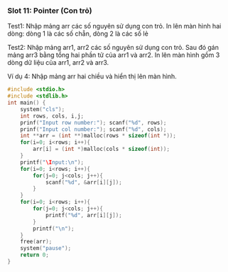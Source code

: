 ### Slot 11: Pointer (Con trỏ)
Test1: Nhập mảng arr các số nguyên sử dụng con trỏ. In lên màn hình hai dòng: dòng 1 là các số chẵn, dòng 2 là các số lẻ

Test2: Nhập mảng arr1, arr2 các số nguyên sử dụng con trỏ. Sau đó gán mảng arr3 bằng tổng hai phần tử của arr1 và arr2. In lên màn hình gồm 3 dòng dữ liệu của arr1, arr2 và arr3.

Ví dụ 4: Nhập mảng arr hai chiều và hiển thị lên màn hình.

```cpp
#include <stdio.h>
#include <stdlib.h>
int main() {
    system("cls");
    int rows, cols, i,j;
    prinf("Input row number:"); scanf("%d", rows);
    prinf("Input col number:"); scanf("%d", cols);
    int **arr = (int **)malloc(rows * sizeof(int *));
    for(i=0; i<rows; i++){
        arr[i] = (int *)malloc(cols * sizeof(int));
    }
    printf("\Input:\n");
    for(i=0; i<rows; i++){
        for(j=0; j<cols; j++){
            scanf("%d", &arr[i][j]);
        }
    }
    for(i=0; i<rows; i++){
        for(j=0; j<cols; j++){
            printf("%d", arr[i][j]);
        }
        printf("\n");
    }
    free(arr); 
    system("pause");
    return 0;
}


```




